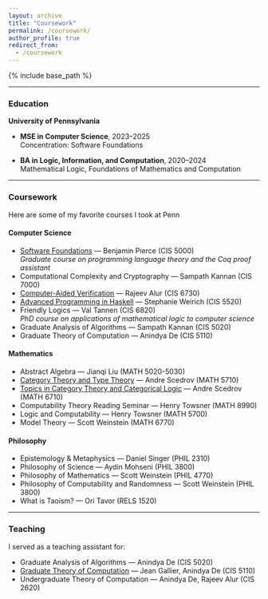 ```yaml
---
layout: archive
title: "Coursework"
permalink: /coursework/
author_profile: true
redirect_from:
  - /coursework
---
```


{% include base_path %}

---

### Education

**University of Pennsylvania**

- **MSE in Computer Science**, 2023–2025  
  Concentration: Software Foundations

- **BA in Logic, Information, and Computation**, 2020–2024  
  Mathematical Logic, Foundations of Mathematics and Computation

---

### Coursework
Here are some of my favorite courses I took at Penn
#### Computer Science

- [Software Foundations](https://softwarefoundations.cis.upenn.edu) — Benjamin Pierce (CIS 5000)  
  *Graduate course on programming language theory and the Coq proof assistant*
- Computational Complexity and Cryptography — Sampath Kannan (CIS 7000) 
- [Computer-Aided Verification](https://www.cis.upenn.edu/~alur/cis673.html) — Rajeev Alur (CIS 6730) 
- [Advanced Programming in Haskell](https://www.seas.upenn.edu/~cis5520/current/index.html) — Stephanie Weirich (CIS 5520)    
- Friendly Logics — Val Tannen (CIS 6820)  
  *PhD course on applications of mathematical logic to computer science*   
- Graduate Analysis of Algorithms — Sampath Kannan (CIS 5020) 
- Graduate Theory of Computation — Anindya De (CIS 5110)  

#### Mathematics

- Abstract Algebra — Jianqi Liu (MATH 5020-5030)
- [Category Theory and Type Theory](https://www.cis.upenn.edu/~scedrov/courses/Math5710S24.html) — Andre Scedrov (MATH 5710)  
- [Topics in Category Theory and Categorical Logic](https://www.cis.upenn.edu/~scedrov/courses/Math6710F24.html) — Andre Scedrov (MATH 6710)  
- Computability Theory Reading Seminar — Henry Towsner (MATH 8990)  
- Logic and Computability — Henry Towsner (MATH 5700)  
- Model Theory — Scott Weinstein (MATH 6770)  

#### Philosophy

- Epistemology & Metaphysics — Daniel Singer (PHIL 2310)  
- Philosophy of Science — Aydin Mohseni (PHIL 3800)  
- Philosophy of Mathematics — Scott Weinstein (PHIL 4770) 
- Philosophy of Computability and Randomness — Scott Weinstein (PHIL 3800)   
- What is Taoism? — Ori Tavor (RELS 1520)

---

### Teaching

I served as a teaching assistant for:

- Graduate Analysis of Algorithms — Anindya De (CIS 5020)  
- [Graduate Theory of Computation](https://www.cis.upenn.edu/~cis5110/) — Jean Gallier, Anindya De (CIS 5110)  
- Undergraduate Theory of Computation — Anindya De, Rajeev Alur (CIS 2620)

